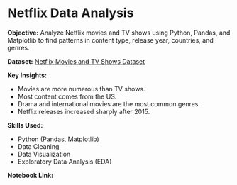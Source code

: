 # Netflix Data Analysis

**Objective:** Analyze Netflix movies and TV shows using Python, Pandas, and Matplotlib to find patterns in content type, release year, countries, and genres.

**Dataset:** [Netflix Movies and TV Shows Dataset](https://www.kaggle.com/datasets/shivamb/netflix-shows)

**Key Insights:**
- Movies are more numerous than TV shows.
- Most content comes from the US.
- Drama and international movies are the most common genres.
- Netflix releases increased sharply after 2015.

**Skills Used:**
- Python (Pandas, Matplotlib)
- Data Cleaning
- Data Visualization
- Exploratory Data Analysis (EDA)

**Notebook Link:** 
